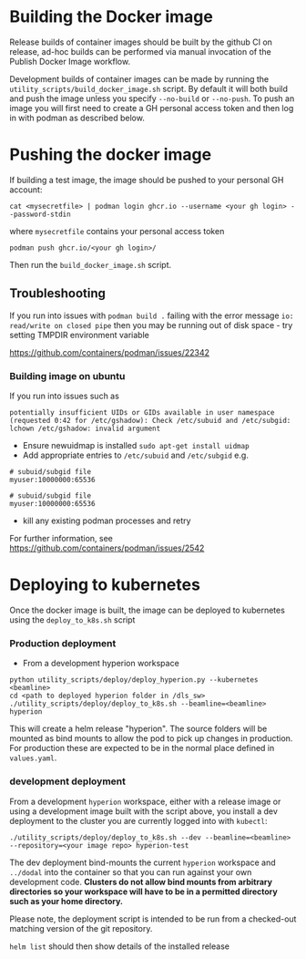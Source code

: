 Building the Docker image
====

Release builds of container images should be built by the github CI on release, ad-hoc builds can be performed via 
manual invocation of the Publish Docker Image workflow.

Development builds of container images can be made by running the `utility_scripts/build_docker_image.sh` script.
By default it will both build and push the image unless you specify `--no-build` or `--no-push`. To push an image you 
will first need to create a GH personal 
access token and then log in with podman as described below.

Pushing the docker image
===

If building a test image, the image should be pushed to your personal GH account:

`cat <mysecretfile> | podman login ghcr.io --username <your gh login> --password-stdin`

where `mysecretfile` contains your personal access token
 
`podman push ghcr.io/<your gh login>/`

Then run the `build_docker_image.sh` script.

## Troubleshooting

If you run into issues with `podman build .` failing with the error message
`io: read/write on closed pipe` then you may be running out of disk space - try setting TMPDIR environment variable

https://github.com/containers/podman/issues/22342

### Building image on ubuntu

If you run into issues such as 
```commandline
potentially insufficient UIDs or GIDs available in user namespace (requested 0:42 for /etc/gshadow): Check /etc/subuid and /etc/subgid: lchown /etc/gshadow: invalid argument
```

* Ensure newuidmap is installed
`sudo apt-get install uidmap`
* Add appropriate entries to `/etc/subuid` and `/etc/subgid`
e.g.
```
# subuid/subgid file
myuser:10000000:65536

# subuid/subgid file
myuser:10000000:65536
```
* kill any existing podman processes and retry

For further information, see https://github.com/containers/podman/issues/2542


Deploying to kubernetes
===

Once the docker image is built, the image can be deployed to kubernetes using the `deploy_to_k8s.sh` script

### Production deployment

* From a development hyperion workspace
```commandline
python utility_scripts/deploy/deploy_hyperion.py --kubernetes <beamline>
cd <path to deployed hyperion folder in /dls_sw>
./utility_scripts/deploy/deploy_to_k8s.sh --beamline=<beamline> hyperion
```

This will create a helm release "hyperion". The source folders will be mounted as 
bind mounts to allow the pod to pick up changes in production. For production these are expected to be in the normal 
place defined in `values.yaml`.

### development deployment


From a development `hyperion` workspace, either with a release image or using a development image built with the script 
above, you install a dev deployment to the cluster you are currently logged into with `kubectl`:

```commandline
./utility_scripts/deploy/deploy_to_k8s.sh --dev --beamline=<beamline> --repository=<your image repo> hyperion-test
```

The dev deployment bind-mounts the current `hyperion` workspace and `../dodal` into the container so that you can 
run against your own development code. **Clusters do not allow bind mounts from arbitrary directories so 
your workspace will have to be in a permitted directory such as your home directory.**

Please note, the deployment script is intended to be run from a checked-out matching version of the git repository.

`helm list` should then show details of the installed release 
